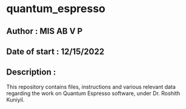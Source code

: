 # quantum_espresso
## Author : MIS AB V P

## Date of start : 12/15/2022

## Description :
This repository contains files, instructions and various relevant data regarding the work on Quantum Espresso software, under Dr. Roshith Kuniyil.
